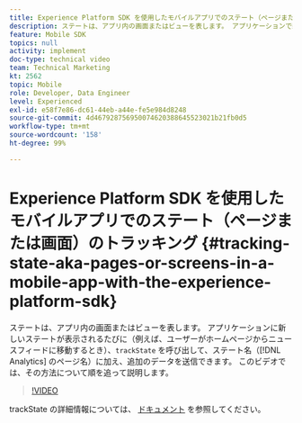 ```yaml
---
title: Experience Platform SDK を使用したモバイルアプリでのステート（ページまたは画面）のトラッキング
description: ステートは、アプリ内の画面またはビューを表します。 アプリケーションで新しいステートが表示されるたびに、例えばホームページからニュースフィードに移動すると、「trackState」が呼び出され、ステート名（Analytics ではページ名）に加え、追加のデータが送信されます。 このビデオでは、その方法について順を追って説明します。
feature: Mobile SDK
topics: null
activity: implement
doc-type: technical video
team: Technical Marketing
kt: 2562
topic: Mobile
role: Developer, Data Engineer
level: Experienced
exl-id: e58f7e86-dc61-44eb-a44e-fe5e984d8248
source-git-commit: 4d467928756950074620388645523021b21fb0d5
workflow-type: tm+mt
source-wordcount: '158'
ht-degree: 99%

---
```


# Experience Platform SDK を使用したモバイルアプリでのステート（ページまたは画面）のトラッキング {#tracking-state-aka-pages-or-screens-in-a-mobile-app-with-the-experience-platform-sdk}

ステートは、アプリ内の画面またはビューを表します。 アプリケーションに新しいステートが表示されるたびに（例えば、ユーザーがホームページからニュースフィードに移動するとき）、`trackState` を呼び出して、ステート名（[!DNL Analytics] のページ名）に加え、追加のデータを送信できます。 このビデオでは、その方法について順を追って説明します。

>[!VIDEO](https://video.tv.adobe.com/v/328315/?quality=12&learn=on&captions=jpn)

trackState の詳細情報については、 [ドキュメント](https://developer.adobe.com/client-sdks/documentation/getting-started/track-events/#track-app-states-and-screens-for-adobe-analytics) を参照してください。
